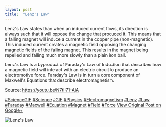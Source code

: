 ```yaml
---
layout: post
title:  "Lenz's Law"
---
```


Lenz's Law states than when an induced current flows, its direction is always such that it will oppose the change that produced it. This means that a falling magnet will induce a current in the copper pipe (non-magnetic). This induced current creates a magnetic field opposing the changing magnetic fields of the falling magnet. This results in the magnet being repelled and falling much more slowly than a plain iron ball.   
  
Lenz's Law is a byproduct of Faraday's Law of Induction that describes how a magnetic field will interact with an electric circuit to produce an electromotive force. Faraday's Law is in turn a core component of Maxwell's Equations that describe electromagnetism.   
  
Source: <https://youtu.be/N7tIi71-AjA>  
  
[#ScienceGIF](https://plus.google.com/s/%23ScienceGIF/posts) [#Science](https://plus.google.com/s/%23Science/posts) [#GIF](https://plus.google.com/s/%23GIF/posts) [#Physics](https://plus.google.com/s/%23Physics/posts) [#Electromagnetism](https://plus.google.com/s/%23Electromagnetism/posts) [#Lenz](https://plus.google.com/s/%23Lenz/posts) [#Law](https://plus.google.com/s/%23Law/posts) [#Faraday](https://plus.google.com/s/%23Faraday/posts) [#Maxwell](https://plus.google.com/s/%23Maxwell/posts) [#Equation](https://plus.google.com/s/%23Equation/posts) [#Magnet](https://plus.google.com/s/%23Magnet/posts) [#Field](https://plus.google.com/s/%23Field/posts) [#Force](https://plus.google.com/s/%23Force/posts)
[View Original Post on Google+](https://plus.google.com/+ColinSullender/posts/S3pKz1P6sCC)

![Lenz's Law](/assets/img/2016-03-12-Lenzs-Law.gif)
